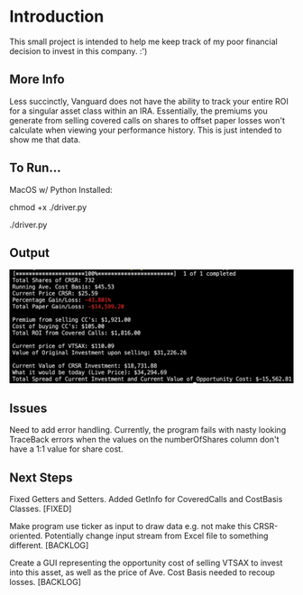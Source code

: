 # Introduction
This small project is intended to help me keep track of my poor financial decision to invest in this company. :')

## More Info
Less succinctly, Vanguard does not have the ability to track your entire ROI for a singular asset class within an IRA. Essentially, the premiums you generate from selling covered calls on shares to offset paper losses won't calculate when viewing your performance history. This is just intended to show me that data. 

## To Run...
MacOS w/ Python Installed:

chmod +x ./driver.py

./driver.py

## Output

![Alt text](/src/assets/screenshotOutput.png?raw=true "Output")

## Issues
Need to add error handling. Currently, the program fails with nasty looking TraceBack errors when the values on the numberOfShares column don't have a 1:1 value for share cost. 

## Next Steps
Fixed Getters and Setters. Added GetInfo for CoveredCalls and CostBasis Classes. [FIXED]

Make program use ticker as input to draw data e.g. not make this CRSR-oriented. Potentially change input stream from Excel file to something different. [BACKLOG]

Create a GUI representing the opportunity cost of selling VTSAX to invest into this asset, as well as the price of Ave. Cost Basis needed to recoup losses. [BACKLOG]


